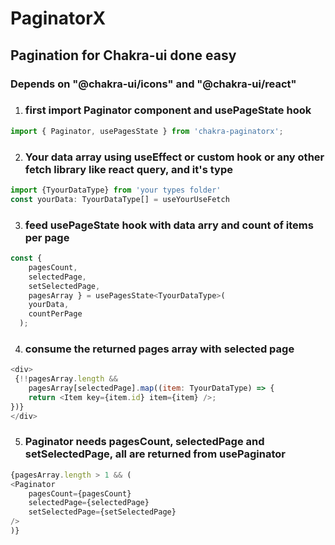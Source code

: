 # PaginatorX #

## Pagination for Chakra-ui done easy ##

### Depends on "@chakra-ui/icons" and "@chakra-ui/react" ###




1. ### first import Paginator component and usePageState hook

```javascript
import { Paginator, usePagesState } from 'chakra-paginatorx';
```

2. ### Your data array using useEffect or custom hook or any other fetch library like react query, and it's type

```javascript
import {TyourDataType} from 'your types folder'
const yourData: TyourDataType[] = useYourUseFetch
```

3. ### feed usePageState hook with data arry and count of items per page

```javascript
const {
    pagesCount,
    selectedPage,
    setSelectedPage,
    pagesArray } = usePagesState<TyourDataType>(
    yourData,
    countPerPage
  );

```

4. ### consume the returned pages array with selected page

```javascript
<div>
 {!!pagesArray.length &&
    pagesArray[selectedPage].map((item: TyourDataType) => {
    return <Item key={item.id} item={item} />;
})}
</div>
```

5. ### Paginator needs pagesCount, selectedPage and setSelectedPage, all are returned from usePaginator

```javascript
{pagesArray.length > 1 && (
<Paginator
    pagesCount={pagesCount}
    selectedPage={selectedPage}
    setSelectedPage={setSelectedPage}
/>
)}
```
